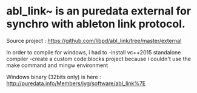 # abl_link~ is an puredata external for synchro with ableton link protocol.

Source project : https://github.com/libpd/abl_link/tree/master/external

In order to compile for windows, i had to 
-install vc++2015 standalone compiler
-create a custom code:blocks project
because i couldn't use the make command and mingw environment

Windows binary (32bits only) is here : http://puredata.info/Members/jyg/software/abl_link%7E
